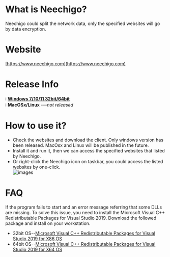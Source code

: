 
# What is Neechigo?

Neechigo could split the network data, only the specified websites will go by data encryption.

# Website

[https://www.neechigo.com](https://www.neechigo.com)

# Release Info
<g-emoji class="g-emoji" alias="information_source" fallback-src="https://github.githubassets.com/images/icons/emoji/unicode/2139.png">ℹ️</g-emoji> [__Windows 7/10/11 32bit/64bit__](https://www.neechigo.com/software/Neechigo_installer.exe) <br>
<g-emoji class="g-emoji" alias="information_source" fallback-src="https://github.githubassets.com/images/icons/emoji/unicode/2139.png">ℹ️</g-emoji> __MacOSx/Linux__      _---not released_

# How to use it?

- Check the websites and download the client. Only windows version has been released. MacOsx and Linux will be published in the future.
- Install it and run it, then we can access the specified websites that listed by Neechigo. 
- Or right-click the Neechigo icon on taskbar, you could access the listed websites by one-click.<br>
![images](https://iili.io/bYPjdg.png)

# FAQ
If the program fails to start and an error message referring that some DLLs  are missing.  To solve this issue, you need to install the Microsoft Visual C++ Redistributable Packages for Visual Studio 2019. Download the followed package and install on your workstation.<br>
- 32bit OS--[Microsoft Visual C++ Redistributable Packages for Visual Studio 2019 for X86 OS](https://www.neechigo.com/software/vc_redist_x86.exe)<br>
- 64bit OS--[Microsoft Visual C++ Redistributable Packages for Visual Studio 2019 for X64 OS](https://www.neechigo.com/software/vc_redist_x64.exe)<br>
